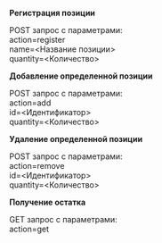**Регистрация позиции**
<p>
POST запрос с параметрами:<br/>
action=register<br/>
name=<Название позиции><br/>
quantity=<Количество>
</p>

**Добавление определенной позиции**
<p>
POST запрос с параметрами:<br/>
action=add<br/>
id=<Идентификатор><br/>
quantity=<Количество>
</p>

**Удаление определенной позиции**
<p>
POST запрос с параметрами:<br/>
action=remove<br/>
id=<Идентификатор><br/>
quantity=<Количество>
</p>

**Получение остатка**
<p>
GET запрос с параметрами:<br/>
action=get
</p>